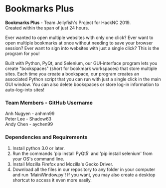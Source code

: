 # Bookmarks Plus
**Bookmarks Plus** - Team Jellyfish's Project for HackNC 2019.  
Created within the span of just 24 hours.  

Ever wanted to open multiple websites with only one click? Ever 
want to open multiple bookmarks at once without needing to
save your browser session? Ever want to sign into websites with 
just a single click? This is the program for you!  
  
Built with Python, PyQt, and Selenium, our GUI-interface program 
lets you create "bookspaces" (short for bookmark workspaces) 
that store multiple sites. Each time you create a bookspace, our 
program creates an associated Python script that you can run 
with just a single click in the main GUI window. You can also delete 
bookspaces or store log-in information to auto-log-into sites!  

### Team Members - GitHub Username
Anh Nugyen - anhmn99  
Peter Lee - Shadow63  
Andy Chen - aychen99  

### Dependencies and Requirements
1. Install python 3.0 or later.
2. Run the commands 'pip install PyQt5' and 'pip install selenium' from your OS's command line.
3. Install Mozilla Firefox and Mozilla's Gecko Driver.
4. Download all the files in our repository to any folder in your computer and run 'MainWindow.py'! 
If you want, you may also create a desktop shortcut to access it even more easily.